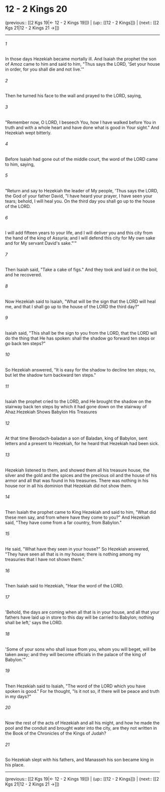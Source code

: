 # 12 - 2 Kings 20

(previous:: [[2 Kgs 19|← 12 - 2 Kings 19]]) | (up:: [[12 - 2 Kings]]) | (next:: [[2 Kgs 21|12 - 2 Kings 21 →]])

***


###### 1 
In those days Hezekiah became mortally ill. And Isaiah the prophet the son of Amoz came to him and said to him, "Thus says the LORD, 'Set your house in order, for you shall die and not live.'" 

###### 2 
Then he turned his face to the wall and prayed to the LORD, saying, 

###### 3 
"Remember now, O LORD, I beseech You, how I have walked before You in truth and with a whole heart and have done what is good in Your sight." And Hezekiah wept bitterly. 

###### 4 
Before Isaiah had gone out of the middle court, the word of the LORD came to him, saying, 

###### 5 
"Return and say to Hezekiah the leader of My people, 'Thus says the LORD, the God of your father David, "I have heard your prayer, I have seen your tears; behold, I will heal you. On the third day you shall go up to the house of the LORD. 

###### 6 
I will add fifteen years to your life, and I will deliver you and this city from the hand of the king of Assyria; and I will defend this city for My own sake and for My servant David's sake."'" 

###### 7 
Then Isaiah said, "Take a cake of figs." And they took and laid _it_ on the boil, and he recovered. 

###### 8 
Now Hezekiah said to Isaiah, "What will be the sign that the LORD will heal me, and that I shall go up to the house of the LORD the third day?" 

###### 9 
Isaiah said, "This shall be the sign to you from the LORD, that the LORD will do the thing that He has spoken: shall the shadow go forward ten steps or go back ten steps?" 

###### 10 
So Hezekiah answered, "It is easy for the shadow to decline ten steps; no, but let the shadow turn backward ten steps." 

###### 11 
Isaiah the prophet cried to the LORD, and He brought the shadow on the stairway back ten steps by which it had gone down on the stairway of Ahaz.Hezekiah Shows Babylon His Treasures 

###### 12 
At that time Berodach-baladan a son of Baladan, king of Babylon, sent letters and a present to Hezekiah, for he heard that Hezekiah had been sick. 

###### 13 
Hezekiah listened to them, and showed them all his treasure house, the silver and the gold and the spices and the precious oil and the house of his armor and all that was found in his treasuries. There was nothing in his house nor in all his dominion that Hezekiah did not show them. 

###### 14 
Then Isaiah the prophet came to King Hezekiah and said to him, "What did these men say, and from where have they come to you?" And Hezekiah said, "They have come from a far country, from Babylon." 

###### 15 
He said, "What have they seen in your house?" So Hezekiah answered, "They have seen all that is in my house; there is nothing among my treasuries that I have not shown them." 

###### 16 
Then Isaiah said to Hezekiah, "Hear the word of the LORD. 

###### 17 
'Behold, the days are coming when all that is in your house, and all that your fathers have laid up in store to this day will be carried to Babylon; nothing shall be left,' says the LORD. 

###### 18 
'Some of your sons who shall issue from you, whom you will beget, will be taken away; and they will become officials in the palace of the king of Babylon.'" 

###### 19 
Then Hezekiah said to Isaiah, "The word of the LORD which you have spoken is good." For he thought, "Is it not so, if there will be peace and truth in my days?" 

###### 20 
Now the rest of the acts of Hezekiah and all his might, and how he made the pool and the conduit and brought water into the city, are they not written in the Book of the Chronicles of the Kings of Judah? 

###### 21 
So Hezekiah slept with his fathers, and Manasseh his son became king in his place.

***

(previous:: [[2 Kgs 19|← 12 - 2 Kings 19]]) | (up:: [[12 - 2 Kings]]) | (next:: [[2 Kgs 21|12 - 2 Kings 21 →]])
